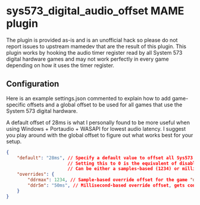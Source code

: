 # sys573_digital_audio_offset MAME plugin

The plugin is provided as-is and is an unofficial hack so please do not report issues to upstream mamedev that are the result of this plugin. This plugin works by hooking the audio timer register read by all System 573 digital hardware games and may not work perfectly in every game depending on how it uses the timer register.

## Configuration

Here is an example settings.json commented to explain how to add game-specific offsets and a global offset to be used for all games that use the System 573 digital hardware.

A default offset of 28ms is what I personally found to be more useful when using Windows + Portaudio + WASAPI for lowest audio latency. I suggest you play around with the global offset to figure out what works best for your setup.

```json
{
    "default": "28ms", // Specify a default value to offset all Sys573 digital audio by unless an override is specified
                       // Setting this to 0 is the equivalent of disabling the default override.
                       // Can be either a samples-based (1234) or millisecond-based (1234ms) value.
    "overrides": {
        "ddrmax": 1234, // Sample-based override offset for the game "ddrmax"
        "ddr5m": "50ms", // Millisecond-based override offset, gets converted to samples automatically for the game "ddr5m"
    }
}
```